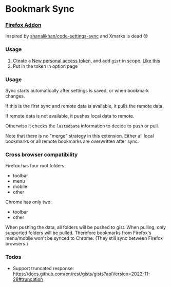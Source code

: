 # Bookmark Sync

### [Firefox Addon](https://addons.mozilla.org/firefox/addon/bookmark-sync/)

Inspired by [shanalikhan/code-settings-sync](https://github.com/shanalikhan/code-settings-sync) and Xmarks is dead :cry:

### Usage

1. Cteate a [New personal access token](https://github.com/settings/tokens/new), and add `gist` in scope. [Like this](https://github.com/shanalikhan/code-settings-sync#steps-to-get-a-personal-access-token-from-github)
2. Put in the token in option page

### Usage

Sync starts automatically after settings is saved, or when bookmark changes.

If this is the first sync and remote data is available, it pulls the remote data. 

If remote data is not available, it pushes local data to remote.

Otherwise it checks the `lastUdpate` information to decide to push or pull.

Note that there is no "merge" strategy in this extension. Either all local bookmarks or all remote bookmarks are overwritten after sync.

### Cross browser compatibility

Firefox has four root folders:

* toolbar
* menu
* mobile
* other

Chrome has only two:

* toolbar
* other

When pushing the data, all folders will be pushed to gist. When pulling, only supported folders will be pulled. Therefore bookmarks from Firefox's menu/mobile won't be synced to Chrome. (They still sync between Firefox browsers.)

### Todos

* Support truncated response: https://docs.github.com/en/rest/gists/gists?apiVersion=2022-11-28#truncation
